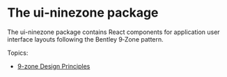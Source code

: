 # The ui-ninezone package

The ui-ninezone package contains React components for application user interface layouts following the Bentley 9&#8209;Zone pattern.

Topics:

* [9-zone Design Principles](./Design.md)
